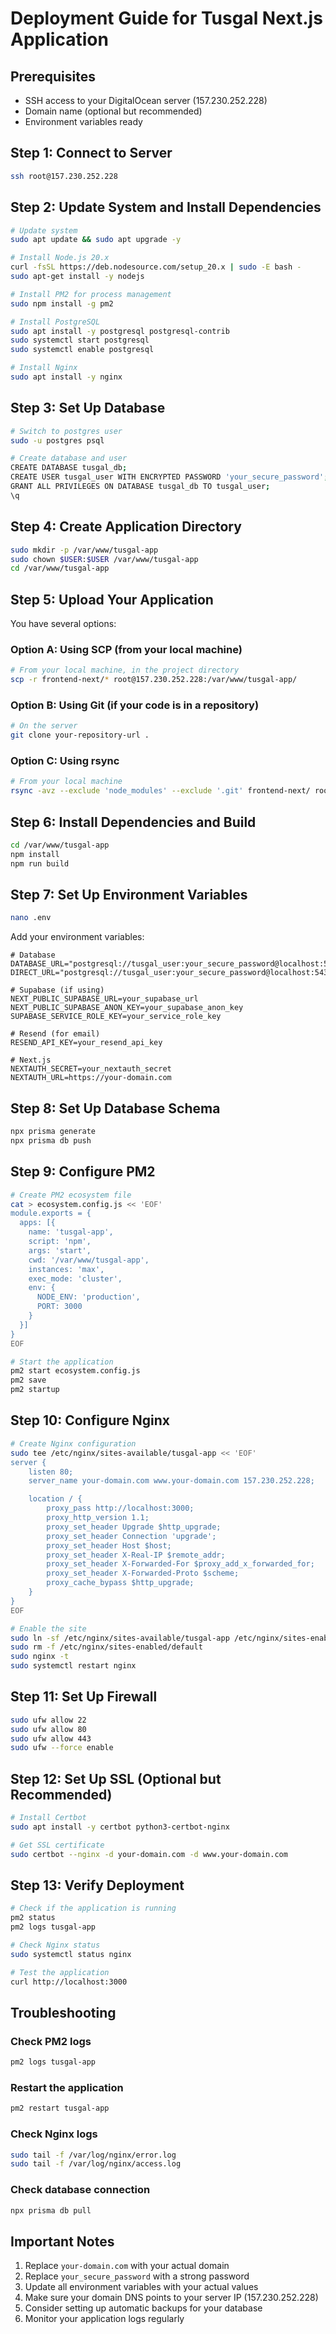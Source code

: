 # Deployment Guide for Tusgal Next.js Application

## Prerequisites
- SSH access to your DigitalOcean server (157.230.252.228)
- Domain name (optional but recommended)
- Environment variables ready

## Step 1: Connect to Server
```bash
ssh root@157.230.252.228
```

## Step 2: Update System and Install Dependencies
```bash
# Update system
sudo apt update && sudo apt upgrade -y

# Install Node.js 20.x
curl -fsSL https://deb.nodesource.com/setup_20.x | sudo -E bash -
sudo apt-get install -y nodejs

# Install PM2 for process management
sudo npm install -g pm2

# Install PostgreSQL
sudo apt install -y postgresql postgresql-contrib
sudo systemctl start postgresql
sudo systemctl enable postgresql

# Install Nginx
sudo apt install -y nginx
```

## Step 3: Set Up Database
```bash
# Switch to postgres user
sudo -u postgres psql

# Create database and user
CREATE DATABASE tusgal_db;
CREATE USER tusgal_user WITH ENCRYPTED PASSWORD 'your_secure_password';
GRANT ALL PRIVILEGES ON DATABASE tusgal_db TO tusgal_user;
\q
```

## Step 4: Create Application Directory
```bash
sudo mkdir -p /var/www/tusgal-app
sudo chown $USER:$USER /var/www/tusgal-app
cd /var/www/tusgal-app
```

## Step 5: Upload Your Application
You have several options:

### Option A: Using SCP (from your local machine)
```bash
# From your local machine, in the project directory
scp -r frontend-next/* root@157.230.252.228:/var/www/tusgal-app/
```

### Option B: Using Git (if your code is in a repository)
```bash
# On the server
git clone your-repository-url .
```

### Option C: Using rsync
```bash
# From your local machine
rsync -avz --exclude 'node_modules' --exclude '.git' frontend-next/ root@157.230.252.228:/var/www/tusgal-app/
```

## Step 6: Install Dependencies and Build
```bash
cd /var/www/tusgal-app
npm install
npm run build
```

## Step 7: Set Up Environment Variables
```bash
nano .env
```

Add your environment variables:
```env
# Database
DATABASE_URL="postgresql://tusgal_user:your_secure_password@localhost:5432/tusgal_db"
DIRECT_URL="postgresql://tusgal_user:your_secure_password@localhost:5432/tusgal_db"

# Supabase (if using)
NEXT_PUBLIC_SUPABASE_URL=your_supabase_url
NEXT_PUBLIC_SUPABASE_ANON_KEY=your_supabase_anon_key
SUPABASE_SERVICE_ROLE_KEY=your_service_role_key

# Resend (for email)
RESEND_API_KEY=your_resend_api_key

# Next.js
NEXTAUTH_SECRET=your_nextauth_secret
NEXTAUTH_URL=https://your-domain.com
```

## Step 8: Set Up Database Schema
```bash
npx prisma generate
npx prisma db push
```

## Step 9: Configure PM2
```bash
# Create PM2 ecosystem file
cat > ecosystem.config.js << 'EOF'
module.exports = {
  apps: [{
    name: 'tusgal-app',
    script: 'npm',
    args: 'start',
    cwd: '/var/www/tusgal-app',
    instances: 'max',
    exec_mode: 'cluster',
    env: {
      NODE_ENV: 'production',
      PORT: 3000
    }
  }]
}
EOF

# Start the application
pm2 start ecosystem.config.js
pm2 save
pm2 startup
```

## Step 10: Configure Nginx
```bash
# Create Nginx configuration
sudo tee /etc/nginx/sites-available/tusgal-app << 'EOF'
server {
    listen 80;
    server_name your-domain.com www.your-domain.com 157.230.252.228;

    location / {
        proxy_pass http://localhost:3000;
        proxy_http_version 1.1;
        proxy_set_header Upgrade $http_upgrade;
        proxy_set_header Connection 'upgrade';
        proxy_set_header Host $host;
        proxy_set_header X-Real-IP $remote_addr;
        proxy_set_header X-Forwarded-For $proxy_add_x_forwarded_for;
        proxy_set_header X-Forwarded-Proto $scheme;
        proxy_cache_bypass $http_upgrade;
    }
}
EOF

# Enable the site
sudo ln -sf /etc/nginx/sites-available/tusgal-app /etc/nginx/sites-enabled/
sudo rm -f /etc/nginx/sites-enabled/default
sudo nginx -t
sudo systemctl restart nginx
```

## Step 11: Set Up Firewall
```bash
sudo ufw allow 22
sudo ufw allow 80
sudo ufw allow 443
sudo ufw --force enable
```

## Step 12: Set Up SSL (Optional but Recommended)
```bash
# Install Certbot
sudo apt install -y certbot python3-certbot-nginx

# Get SSL certificate
sudo certbot --nginx -d your-domain.com -d www.your-domain.com
```

## Step 13: Verify Deployment
```bash
# Check if the application is running
pm2 status
pm2 logs tusgal-app

# Check Nginx status
sudo systemctl status nginx

# Test the application
curl http://localhost:3000
```

## Troubleshooting

### Check PM2 logs
```bash
pm2 logs tusgal-app
```

### Restart the application
```bash
pm2 restart tusgal-app
```

### Check Nginx logs
```bash
sudo tail -f /var/log/nginx/error.log
sudo tail -f /var/log/nginx/access.log
```

### Check database connection
```bash
npx prisma db pull
```

## Important Notes
1. Replace `your-domain.com` with your actual domain
2. Replace `your_secure_password` with a strong password
3. Update all environment variables with your actual values
4. Make sure your domain DNS points to your server IP (157.230.252.228)
5. Consider setting up automatic backups for your database
6. Monitor your application logs regularly
